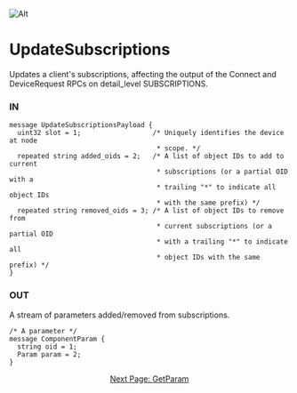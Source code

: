 ![Alt](../images/Catena%20Logo_PMS2191%20&%20White.png)

# UpdateSubscriptions
Updates a client's subscriptions, affecting the output of the Connect and DeviceRequest RPCs on detail_level SUBSCRIPTIONS.

### IN
```
message UpdateSubscriptionsPayload {
  uint32 slot = 1;                  /* Uniquely identifies the device at node
                                     * scope. */
  repeated string added_oids = 2;   /* A list of object IDs to add to current
                                     * subscriptions (or a partial OID with a
                                     * trailing "*" to indicate all object IDs
                                     * with the same prefix) */
  repeated string removed_oids = 3; /* A list of object IDs to remove from
                                     * current subscriptions (or a partial OID
                                     * with a trailing "*" to indicate all
                                     * object IDs with the same prefix) */
}
```

### OUT
A stream of parameters added/removed from subscriptions.
```
/* A parameter */
message ComponentParam {
  string oid = 1;
  Param param = 2;
}
```

<div style="text-align: center">

[Next Page: GetParam](gRPCDocs/GetParam.html)

</div>
